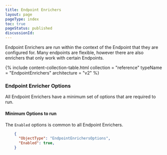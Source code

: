 ```yaml
---
title: Endpoint Enrichers
layout: page
pageType: index
toc: true
pageStatus: published
discussionId: 
---
```


Endpoint Enrichers are run within the context of the Endpoint that they are configured for. Many endpoints are flexible, however there are also enrichers that only work with certain Endpoints.

{% include content-collection-table.html collection = "reference" typeName = "EndpointEnrichers" architecture = "v2" %}


### Endpoint Enricher Options

All Endpoint Enrichers have a minimum set of options that are required to run. 

#### Minimum Options to run

The `Enabled` options is common to all Endpoint Enrichers.


```JSON
    {
      "ObjectType": "EndpointEnrichersOptions",
      "Enabled": true,
    }
```
